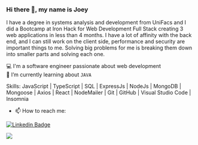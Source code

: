 ### Hi there 👋, my name is Joey
I have a degree in systems analysis and development from UniFacs and I did a Bootcamp at Iron Hack for Web Development Full Stack creating 3 web applications in less than 4 months. I have a lot of affinity with the back end, and I can still work on the client side, performance and security are important things to me. Solving big problems for me is breaking them down into smaller parts and solving each one.

💻 I'm a software engineer passionate about web development\
🌱 I’m currently learning about `JAVA`

Skills: JavaScript | TypeScript | SQL | ExpressJs | NodeJs | MongoDB | Mongoose | Axios | React | NodeMailer | Git | GitHub | Visual Studio Code | Insomnia


- 📫 How to reach me:


[![Linkedin Badge](https://img.shields.io/badge/LinkedIn-0077B5?style=for-the-badge&logo=linkedin&logoColor=white)](https://www.linkedin.com/in/joey-quadros/)
  
<a href = "mailto:joeyquadros5@gmail.com"><img src="https://img.shields.io/badge/-Gmail-%23333?style=for-the-badge&logo=gmail&logoColor=white" target="_blank"></a>


